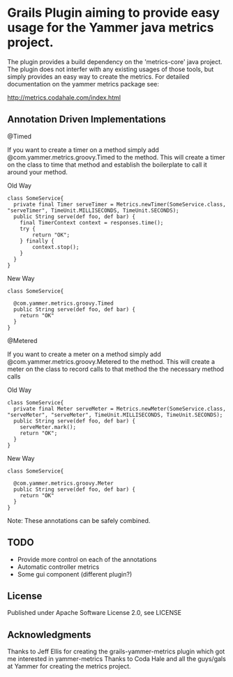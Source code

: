 Grails Plugin aiming to provide easy usage for the Yammer java metrics project.
=======

The plugin provides a build dependency on the 'metrics-core' java project.  The plugin does not interfer with any
existing usages of those tools, but simply provides an easy way to create the metrics.
For detailed documentation on the yammer metrics package see:

http://metrics.codahale.com/index.html

Annotation Driven Implementations
-------
@Timed

If you want to create a timer on a method simply add @com.yammer.metrics.groovy.Timed to the method.
This will create a timer on the class to time that method and establish the boilerplate to call it around your
method.

Old Way
```
class SomeService{
  private final Timer serveTimer = Metrics.newTimer(SomeService.class, "serveTimer", TimeUnit.MILLISECONDS, TimeUnit.SECONDS);
  public String serve(def foo, def bar) {
    final TimerContext context = responses.time();
    try {
        return "OK";
    } finally {
        context.stop();
    }
  }
}
```

New Way
```
class SomeService{

  @com.yammer.metrics.groovy.Timed
  public String serve(def foo, def bar) {
    return "OK"
  }
}
```


@Metered

If you want to create a meter on a method simply add @com.yammer.metrics.groovy.Metered to the method.
This will create a meter on the class to record calls to that method the the necessary method calls

Old Way
```
class SomeService{
  private final Meter serveMeter = Metrics.newMeter(SomeService.class, "serveMeter", "serveMeter", TimeUnit.MILLISECONDS, TimeUnit.SECONDS);
  public String serve(def foo, def bar) {
    serveMeter.mark();
    return "OK";
  }
}
```

New Way
```
class SomeService{

  @com.yammer.metrics.groovy.Meter
  public String serve(def foo, def bar) {
    return "OK"
  }
}
```

Note: These annotations can be safely combined.

TODO
-------
 * Provide more control on each of the annotations
 * Automatic controller metrics
 * Some gui component (different plugin?)


License
-------
 Published under Apache Software License 2.0, see LICENSE


Acknowledgments
-------
 Thanks to Jeff Ellis for creating the grails-yammer-metrics plugin which got me interested in yammer-metrics
 Thanks to Coda Hale and all the guys/gals at Yammer for creating the metrics project.